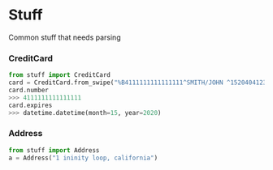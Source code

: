 # Stuff

Common stuff that needs parsing

### CreditCard

```python
from stuff import CreditCard
card = CreditCard.from_swipe("%B4111111111111111^SMITH/JOHN ^15204041234567891234?\$n;4111111111111111=152024041234567891234?")
card.number
>>> 4111111111111111
card.expires
>>> datetime.datetime(month=15, year=2020)
```

### Address

```python
from stuff import Address
a = Address("1 ininity loop, california")
```
